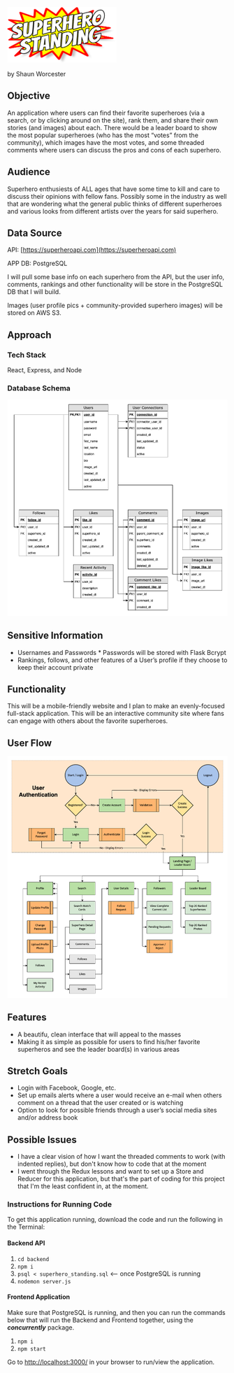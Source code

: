 <img src="https://github.com/shaunwo/superhero-standing/blob/29350ac033f9c636918cb36cf30c5002fabace37/public/img/superhero-standing-logo.png" width="250" alt="Superhero Standing Logo" />

by Shaun Worcester

## Objective

An application where users can find their favorite superheroes (via a search, or by clicking around on the site), rank them, and share their own stories (and images) about each. There would be a leader board to show the most popular superheroes (who has the most “votes” from the community), which images have the most votes, and some threaded comments where users can discuss the pros and cons of each superhero.

## Audience

Superhero enthusiests of ALL ages that have some time to kill and care to discuss their opinions with fellow fans. Possibly some in the industry as well that are wondering what the general public thinks of different superheroes and various looks from different artists over the years for said superhero.

## Data Source

API: [https://superheroapi.com](https://superheroapi.com)

APP DB: PostgreSQL

I will pull some base info on each superhero from the API, but the user info, comments, rankings and other functionality will be store in the PostgreSQL DB that I will build.

Images (user profile pics + community-provided superhero images) will be stored on AWS S3.

## Approach

### Tech Stack

React, Express, and Node

### Database Schema

![Superhero Standing DB Schema](https://github.com/shaunwo/superhero-standing/blob/29350ac033f9c636918cb36cf30c5002fabace37/Superhero%20Standing%20DB%20Schema.png)

## Sensitive Information

-    Usernames and Passwords \* Passwords will be stored with Flask Bcrypt
-    Rankings, follows, and other features of a User’s profile if they choose to keep their account private

## Functionality

This will be a mobile-friendly website and I plan to make an evenly-focused full-stack application. This will be an interactive community site where fans can engage with others about the favorite superheroes.

## User Flow

![Superhero Standing User Flow Diagram](https://github.com/shaunwo/superhero-standing/blob/acb5f02a39ab1f1ea7b74369d7826511899a0b8c/Superhero%20Standing%20User%20Flow%20Diagram.png)

## Features

-    A beautifu, clean interface that will appeal to the masses
-    Making it as simple as possible for users to find his/her favorite superheros and see the leader board(s) in various areas

## Stretch Goals

-    Login with Facebook, Google, etc.
-    Set up emails alerts where a user would receive an e-mail when others comment on a thread that the user created or is watching
-    Option to look for possible friends through a user’s social media sites and/or address book

## Possible Issues

-    I have a clear vision of how I want the threaded comments to work (with indented replies), but don't know how to code that at the moment
-    I went through the Redux lessons and want to set up a Store and Reducer for this application, but that's the part of coding for this project that I'm the least confident in, at the moment.

### Instructions for Running Code

To get this application running, download the code and run the following in the Terminal:

#### Backend API

1. `cd backend`
2. `npm i`
3. `psql < superhero_standing.sql` <-- once PostgreSQL is running
4. `nodemon server.js`

#### Frontend Application

Make sure that PostgreSQL is running, and then you can run the commands below that will run the Backend and Frontend together, using the **_concurrently_** package.

1. `npm i`
2. `npm start`

Go to [http://localhost:3000/](http://localhost:3000/) in your browser to run/view the application.
